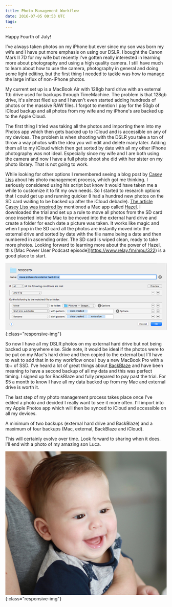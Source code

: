 ```yaml
---
title: Photo Management Workflow
date: 2016-07-05 00:53 UTC
tags:
---
```


Happy Fourth of July!

I’ve always taken photos on my iPhone but ever since my son was born my wife and I have put more emphasis on using our DSLR. I bought the Canon Mark II 7D for my wife but recently I've gotten really interested in learning more about photography and using a high quality camera. I still have much to learn about how to use the camera, photography in general and doing some light editing, but the first thing I needed to tackle was how to manage the large influx of non-iPhone photos. 

My current set up is a MacBook Air with 128gb hard drive with an external 1tb drive used for backups through TimeMachine. The problem is that 128gb drive, it's almost filed up and I haven't even started adding hundreds of photos or the massive RAW files. I forgot to mention I pay for the 50gb of iCloud backup and all photos from my wife and my iPhone's are backed up to the Apple Cloud. 

The first thing I tried was taking all the photos and importing them into my Photos app which then gets backed up to iCloud and is accessible on any of my devices. The problem is when shooting with the DSLR you take a ton of throw a way photos with the idea you will edit and delete many later. Adding them all to my iCloud which then get sorted by date with all my other iPhone photography was not ideal. Especially since my wife and I are both using the camera and now I have a full photo shoot she did with her sister on my photo library. That is not going to work. 

While looking for other options I remembered seeing a blog post by [Casey Liss](https://www.caseyliss.com/2016/5/29/photo-management) about his photo management process, which got me thinking. I seriously considered using his script but know it would have taken me a while to customize it to fit my own needs. So I started to research options that I could get up and running quicker (I had a hundred new photos on the SD card waiting to be backed up after the iCloud debacle). [The article Casey Liss was inspired by](http://www.leancrew.com/all-this/2013/10/photo-management-via-the-finder/) mentioned a Mac app called [Hazel](https://www.noodlesoft.com/). I downloaded the trial and set up a rule to move all photos from the SD card once inserted into the Mac to be moved into the external hard drive and create a folder for each date a picture was taken. It works like magic and when I pop in the SD card all the photos are instantly moved into the external drive and sorted by date with the file name being a date and then numbered in ascending order. The SD card is wiped clean, ready to take more photos. Looking forward to learning more about the power of Hazel, this [Mac Power User Podcast episode])https://www.relay.fm/mpu/322) is a good place to start. 

![Screen shot of my Hazel rule](/images/hazel_screenshot.png){:class="responsive-img"}

So now I have all my DSLR photos on my external hard drive but not being backed up anywhere else. Side note, it would be ideal if the photos were to be put on my Mac's hard drive and then copied to the external but I'll have to wait to add that in to my workflow once I buy a new MacBook Pro with a tb+ of SSD. I've heard a lot of great things about [BackBlaze](https://www.backblaze.com/) and have been meaning to have a second backup of all my data and this was perfect timing. I signed up for BackBlaze and fully prepared to pay past the trial. For $5 a month to know I have all my data backed up from my Mac and external drive is worth it. 

The last step of my photo management process takes place once I've edited a photo and decided I really want to see it more often. I'll import into my Apple Photos app which will then be synced to iCloud and accessible on all my devices. 

A minimum of two backups (external hard drive and BackBlaze) and a maximum of four backups (Mac, external, BackBlaze and iCloud). 

This will certainly evolve over time. Look forward to sharing when it does. I'll end with a photo of my amazing son Luca. 

![Luca on July 4th](/images/Luca_7_4_16.JPG){:class="responsive-img"}
